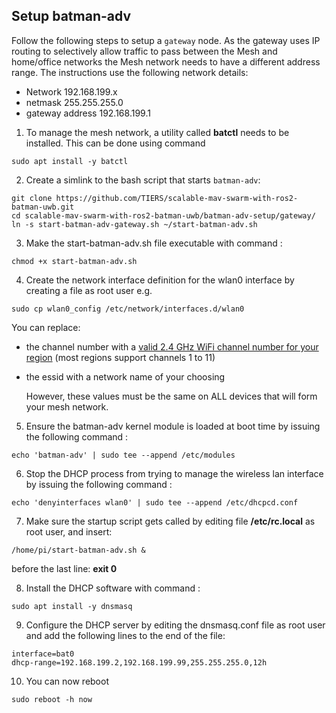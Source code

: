## Setup batman-adv

Follow the following steps to setup a `gateway` node. As the gateway uses IP routing to selectively allow traffic to pass between the Mesh  and home/office networks the Mesh network needs to have a different address range.  The instructions use the following network details:

- Network 192.168.199.x
- netmask 255.255.255.0
- gateway address 192.168.199.1

1. To manage the mesh network, a utility called **batctl** needs to be installed.  This can be done using command

```
sudo apt install -y batctl
```

2. Create a simlink to the bash script that starts `batman-adv`:

```
git clone https://github.com/TIERS/scalable-mav-swarm-with-ros2-batman-uwb.git
cd scalable-mav-swarm-with-ros2-batman-uwb/batman-adv-setup/gateway/
ln -s start-batman-adv-gateway.sh ~/start-batman-adv.sh
```

3. Make the start-batman-adv.sh file executable with command :

```
chmod +x start-batman-adv.sh
```

4. Create the network interface definition for the wlan0 interface by creating a file as root user e.g.

```
sudo cp wlan0_config /etc/network/interfaces.d/wlan0
```

You can replace:
- the channel number with a [valid 2.4 GHz WiFi channel number for your region](https://en.wikipedia.org/wiki/List_of_WLAN_channels) (most regions support channels 1 to 11)
- the essid with a network name of your choosing

    However, these values must be the same on ALL devices that will form your mesh network.

5. Ensure the batman-adv kernel module is loaded at boot time by issuing the following command :

```
echo 'batman-adv' | sudo tee --append /etc/modules
```

6. Stop the DHCP process from trying to manage the wireless lan interface by issuing the following command :

```
echo 'denyinterfaces wlan0' | sudo tee --append /etc/dhcpcd.conf
```

7. Make sure the startup script gets called by editing file **/etc/rc.local** as root user, and insert:

```
/home/pi/start-batman-adv.sh &
```

before the last line: **exit 0**
    
8. Install the DHCP software with command : 
    
```
sudo apt install -y dnsmasq
```
    
9. Configure the DHCP server by editing the dnsmasq.conf file as root user and add the following lines to the end of the file:

```
interface=bat0
dhcp-range=192.168.199.2,192.168.199.99,255.255.255.0,12h
```

10. You can now reboot

```
sudo reboot -h now
```

